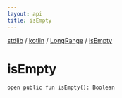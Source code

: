 ```yaml
---
layout: api
title: isEmpty
---
```

[stdlib](../../index.md) / [kotlin](../index.md) / [LongRange](index.md) / [isEmpty](isEmpty.md)

# isEmpty

```
open public fun isEmpty(): Boolean
```
